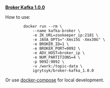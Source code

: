 [**Broker Kafka 1.0.0**](https://hub.docker.com/r/igrytsyk/broker-kafka_1.0.0/)


How to use:

```
        docker run --rm \
            --name kafka-broker \
            -e ZK_URL=zookeeper_ip:2181 \
            -e JAVA_OPTS="-Xms15G -Xmx30G" \
            -e BROKER_ID=1 \
            -e BROKER_PORT=9092 \
            -e ADV_HOST=broker_ip \
            -e NUM_PARTITIONS=4 \
            -p 9092:9092 \
            -v /work:/topic-data \
            igrytsyk/broker-kafka_1.0.0
```

Or use [docker-compose](https://github.com/hritsyk/kafka-cluster-docker-compose/blob/master/docker-compose.yml) for local development.


